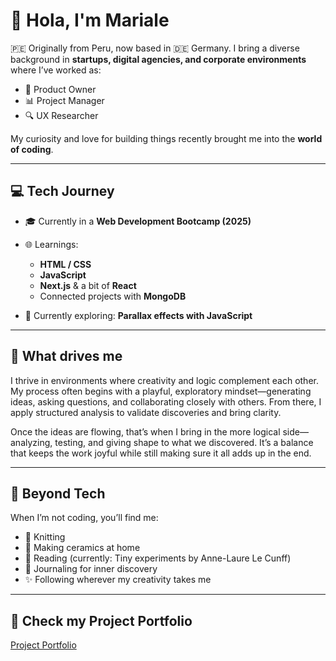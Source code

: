 # 👋 Hola, I'm Mariale

🇵🇪 Originally from Peru, now based in 🇩🇪 Germany.
I bring a diverse background in **startups, digital agencies, and corporate environments** where I’ve worked as:

* 🧭 Product Owner
* 📊 Project Manager
* 🔍 UX Researcher

My curiosity and love for building things recently brought me into the **world of coding**.

---

## 💻 Tech Journey

* 🎓 Currently in a **Web Development Bootcamp (2025)**
* 🌐 Learnings:

  * **HTML / CSS**
  * **JavaScript**
  * **Next.js** & a bit of **React**
  * Connected projects with **MongoDB**
* 🎨 Currently exploring: **Parallax effects with JavaScript**

---

## 🌱 What drives me

I thrive in environments where creativity and logic complement each other. My process often begins with a playful, exploratory mindset—generating ideas, asking questions, and collaborating closely with others. From there, I apply structured analysis to validate discoveries and bring clarity.

Once the ideas are flowing, that’s when I bring in the more logical side—analyzing, testing, and giving shape to what we discovered. It’s a balance that keeps the work joyful while still making sure it all adds up in the end.

---

## 🎨 Beyond Tech

When I’m not coding, you’ll find me:

* 🧶 Knitting
* 🏺 Making ceramics at home
* 📖 Reading (currently: Tiny experiments by Anne-Laure Le Cunff)
* 📓 Journaling for inner discovery
* ✨ Following wherever my creativity takes me

---

## 🚀 Check my Project Portfolio
[Project Portfolio](/Albrecht_Portfolio2025.pdf)




